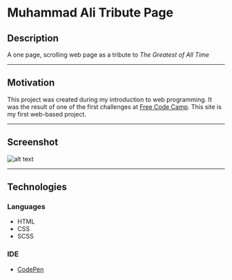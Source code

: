 # Muhammad Ali Tribute Page

## Description
A one page, scrolling web page as a tribute to *The Greatest of All Time* 

---
## Motivation                                                            
This project was created during my introduction to web programming.  It was the result of one of the first challenges at [Free Code Camp](https://www.freecodecamp.org/challenges/learn-how-freecodecamp-works).  This site is my first web-based project.    

---
## Screenshot
![alt text](https://github.com/ptmjddavis/Tribute-Page/blob/gh-pages/Tribute%20Page001.png "Screenshot")


---
## Technologies
### Languages
* HTML
* CSS
* SCSS

### IDE
* [CodePen](https://codepen.io//)
